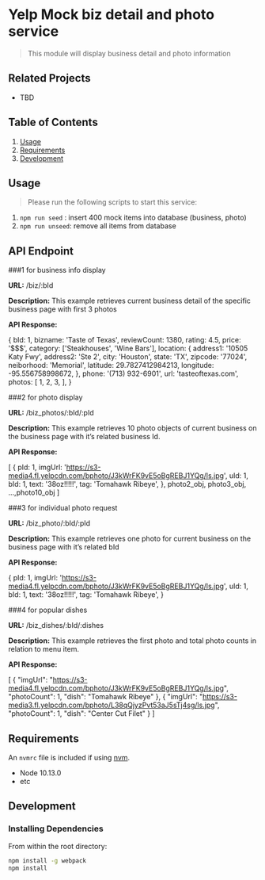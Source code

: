 # Yelp Mock biz detail and photo service

> This module will display business detail and photo information

## Related Projects

  - TBD


## Table of Contents

1. [Usage](#Usage)
1. [Requirements](#requirements)
1. [Development](#development)

## Usage

> Please run the following scripts to start this service:
1. `npm run seed` : insert 400 mock items into database (business, photo)
2. `npm run unseed`: remove all items from database

## API Endpoint

###1 for business info display

**URL:** /biz/:bId

**Description:** This example retrieves current business detail of the specific business page with first 3 photos

**API Response:**

  {
    bId: 1,
    bizname: 'Taste of Texas',
    reviewCount: 1380,
    rating: 4.5,
    price: '$$$',
    category: ['Steakhouses', 'Wine Bars'],
    location: {
      address1: '10505 Katy Fwy',
      address2: 'Ste 2',
      city: 'Houston',
      state: 'TX',
      zipcode: '77024',
      neiborhood: 'Memorial',
      latitude: 29.7827412984213,
      longitude: -95.556758998672,
    },
    phone: '(713) 932-6901',
    url: 'tasteoftexas.com',
    photos: [
      1, 2, 3,
    ],
  }

###2 for photo display

**URL:** /biz_photos/:bId/:pId

**Description:** This example retrieves 10 photo objects of current business on the business page with it’s related business Id.

**API Response:**

[
  {
    pId: 1,
    imgUrl: 'https://s3-media4.fl.yelpcdn.com/bphoto/J3kWrFK9vE5oBgREBJ1YQg/ls.jpg',
    uId: 1,
    bId: 1,
    text: '38oz!!!!!',
    tag: 'Tomahawk Ribeye',
  },
  photo2_obj,
  photo3_obj,
  ...,photo10_obj
]

###3 for individual photo request

**URL:** /biz_photo/:bId/:pId

**Description:** This example retrieves one photo for current business on the business page with it’s related bId

**API Response:**

 {
    pId: 1,
    imgUrl: 'https://s3-media4.fl.yelpcdn.com/bphoto/J3kWrFK9vE5oBgREBJ1YQg/ls.jpg',
    uId: 1,
    bId: 1,
    text: '38oz!!!!!',
    tag: 'Tomahawk Ribeye',
  }

###4 for popular dishes

**URL:** /biz_dishes/:bId/:dishes

**Description:**  This example retrieves the first photo and total photo counts in relation to menu item.

**API Response:**

[
    {
        "imgUrl": "https://s3-media4.fl.yelpcdn.com/bphoto/J3kWrFK9vE5oBgREBJ1YQg/ls.jpg",
        "photoCount": 1,
        "dish": "Tomahawk Ribeye"
    },
    {
        "imgUrl": "https://s3-media3.fl.yelpcdn.com/bphoto/L38qQjyzPvt53aJ5sTj4sg/ls.jpg",
        "photoCount": 1,
        "dish": "Center Cut Filet"
    }
]


## Requirements

An `nvmrc` file is included if using [nvm](https://github.com/creationix/nvm).

- Node 10.13.0
- etc

## Development

### Installing Dependencies

From within the root directory:

```sh
npm install -g webpack
npm install
```

